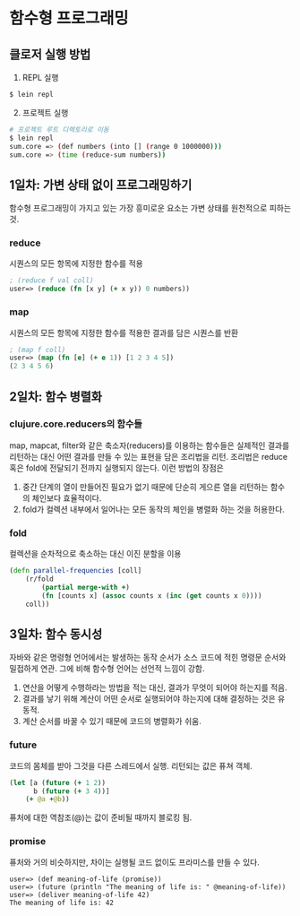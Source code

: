 # 함수형 프로그래밍

## 클로저 실행 방법
1. REPL 실행
```bash
$ lein repl
```

2. 프로젝트 실행
```bash
# 프로젝트 루트 디렉토리로 이동
$ lein repl
sum.core => (def numbers (into [] (range 0 1000000)))
sum.core => (time (reduce-sum numbers))
```

## 1일차: 가변 상태 없이 프로그래밍하기
함수형 프로그래밍이 가지고 있는 가장 흥미로운 요소는 가변 상태를 원천적으로 피하는 것.

### reduce
시퀀스의 모든 항목에 지정한 함수를 적용
```clojure
; (reduce f val coll)
user=> (reduce (fn [x y] (+ x y)) 0 numbers))
```

### map
시퀀스의 모든 항목에 지정한 함수를 적용한 결과를 담은 시퀀스를 반환
```clojure
; (map f coll)
user=> (map (fn [e] (+ e 1)) [1 2 3 4 5])
(2 3 4 5 6)
```

## 2일차: 함수 병렬화
### clujure.core.reducers의 함수들
map, mapcat, filter와 같은 축소자(reducers)를 이용하는 함수들은 실제적인 결과를 리턴하는 대신 어떤 결과를 만들 수 있는 표현을 담은 조리법을 리턴. 조리법은 reduce 혹은 fold에 전달되기 전까지 실행되지 않는다. 이런 방법의 장점은
1. 중간 단계의 열이 만들어진 필요가 없기 때문에 단순히 게으른 열을 리턴하는 함수의 체인보다 효율적이다.
2. fold가 컬렉션 내부에서 일어나는 모든 동작의 체인을 병렬화 하는 것을 허용한다.

### fold
컬렉션을 순차적으로 축소하는 대신 이진 분할을 이용
```clojure
(defn parallel-frequencies [coll]
    (r/fold
        (partial merge-with +)
        (fn [counts x] (assoc counts x (inc (get counts x 0))))
    coll))
```

## 3일차: 함수 동시성
자바와 같은 명령형 언어에서는 발생하는 동작 순서가 소스 코드에 적힌 명령문 순서와 밀접하게 연관. 그에 비해 함수형 언어는 선언적 느낌이 강함.
1. 연산을 어떻게 수행하라는 방법을 적는 대신, 결과가 무엇이 되어야 하는지를 적음.
2. 결과를 낳기 위해 계산이 어떤 순서로 실행되어야 하는지에 대해 결정하는 것은 유동적.
3. 계산 순서를 바꿀 수 있기 때문에 코드의 병렬화가 쉬움.

### future
코드의 몸체를 받아 그것을 다른 스레드에서 실행. 리턴되는 값은 퓨쳐 객체.
```clojure
(let [a (future (+ 1 2))
      b (future (+ 3 4))]
    (+ @a +@b))
```
퓨처에 대한 역참조(@)는 값이 준비될 때까지 블로킹 됨.

### promise
퓨처와 거의 비슷하지만, 차이는 실행될 코드 없이도 프라미스를 만들 수 있다.
```shell
user=> (def meaning-of-life (promise))
user=> (future (println "The meaning of life is: " @meaning-of-life))
user=> (deliver meaning-of-life 42)
The meaning of life is: 42
```

